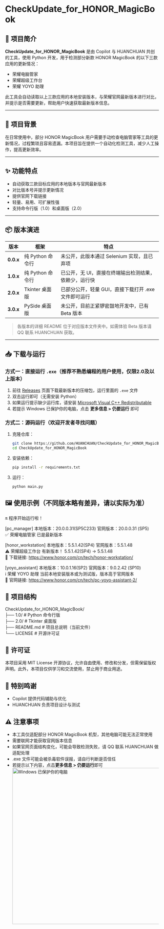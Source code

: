 # CheckUpdate_for_HONOR_MagicBook

## 📌 项目简介
**CheckUpdate_for_HONOR_MagicBook** 是由 Copilot 与 HUANCHUAN 共创的工具，使用 Python 开发，用于检测部分新款 HONOR MagicBook 的以下三款应用的更新情况：
- 荣耀电脑管家
- 荣耀超级工作台
- 荣耀 YOYO 助理

此工具会自动读取以上三款应用的本地安装版本，与荣耀官网最新版本进行对比，并提示是否需要更新，帮助用户快速获取最新版本信息。

---

## 📜 项目背景
在日常使用中，部分 HONOR MagicBook 用户需要手动检查电脑管家等工具的更新情况，过程繁琐且容易遗漏。本项目旨在提供一个自动化检测工具，减少人工操作，提高更新效率。

---

## ✨ 功能特点
- 自动获取三款目标应用的本地版本与官网最新版本
- 对比版本号并提示更新情况
- 提供官网下载链接
- 轻量、易用、可扩展性强
- 支持命令行版（1.0）和桌面版（2.0）

---

## 📦 版本演进
| 版本 | 框架 | 特点 |
|------|------|------|
| **0.0.x** | 纯 Python 命令行 | 未公开，此版本通过 Selenium 实现，且已弃项 |
| **1.0.x** | 纯 Python 命令行 | 已公开，无 UI，直接在终端输出检测结果，依赖少，运行快 |
| **2.0.x** | Tkinter 桌面版 | 已部分公开，轻量 GUI，直接下载打开 .exe 文件即可运行 |
| **3.0.x** | PySide 桌面版 | 未公开，目前正紧锣密鼓地开发中，已有 Beta 版本 |

> 各版本的详细 README 位于对应版本文件夹中。如需体验 Beta 版本请 QQ 联系 HUANCHUAN 获取。

---

## 📥 下载与运行
### 方式一：直接运行 `.exe`（推荐不熟悉编程的用户使用，仅限2.0及以上版本）
1. 前往 [Releases](../../releases) 页面下载最新版本的压缩包，运行里面的 `.exe` 文件
2. 双击运行即可（无需安装 Python）
3. 如果运行提示缺少运行库，请安装 [Microsoft Visual C++ Redistributable](https://learn.microsoft.com/zh-cn/cpp/windows/latest-supported-vc-redist)
4. 若提示 Windows 已保护你的电脑，点击 **更多信息 > 仍要运行** 即可

### 方式二：源码运行（欢迎开发者寻找问题）
1. 克隆仓库：
   ```bash
   git clone https://github.com/HUANCHUAN/CheckUpdate_for_HONOR_MagicBook.git
   cd CheckUpdate_for_HONOR_MagicBook
2. 安装依赖：
   ```bash
   pip install -r requirements.txt
3. 运行：
   ```bash
   python main.py

## 🖼 使用示例（不同版本略有差异，请以实际为准）
🔛 程序开始运行啦！  

[pc_manager] 本地版本：20.0.0.31(SP5C233) 官网版本：20.0.0.31 (SP5)  
✅ 荣耀电脑管家 已是最新版本  

[honor_workstation] 本地版本：5.5.1.42(SP4) 官网版本：5.5.1.48  
⚠️ 荣耀超级工作台 有新版本！ 5.5.1.42(SP4) -> 5.5.1.48  
🔗 下载链接: https://www.honor.com/cn/tech/honor-workstation/  

[yoyo_assistant] 本地版本：10.0.1.16(SP2) 官网版本：9.0.2.42 (SP10)  
ℹ️ 荣耀 YOYO 助理 当前本地安装版本或为测试版，版本高于官网版本  
🔗 官网链接: https://www.honor.com/cn/tech/pc-yoyo-assistant-2/  

## 📂 项目结构
CheckUpdate_for_HONOR_MagicBook/  
├── 1.0/                # Python 命令行版  
├── 2.0/                # Tkinter 桌面版  
├── README.md           # 项目总说明（当前文件）  
└── LICENSE             # 开源许可证  

## 📄 许可证
本项目采用 MIT License 开源协议，允许自由使用、修改和分发，但需保留版权声明。此外，本项目仅供学习和交流使用，禁止用于商业用途。

## 🤝 特别鸣谢
- Copilot 提供代码辅助与优化
- HUANCHUAN 负责项目设计与测试

## ⚠️ 注意事项
- 本工具仅适配部分 HONOR MagicBook 机型，其他电脑可能无法正常使用
- 需要联网才能获取官网版本信息
- 如果官网页面结构变化，可能会导致检测失败，请 QQ 联系 HUANCHUAN 做适配处理
- .exe 文件可能会被杀毒软件误报，请自行判断是否信任
- 若提示以下内容，点击**更多信息 > 仍要运行**即可
  <img width="545" height="510" alt="Windows 已保护你的电脑" src="https://github.com/user-attachments/assets/8f98381d-959c-46ef-aaa7-371ba1400945" />
